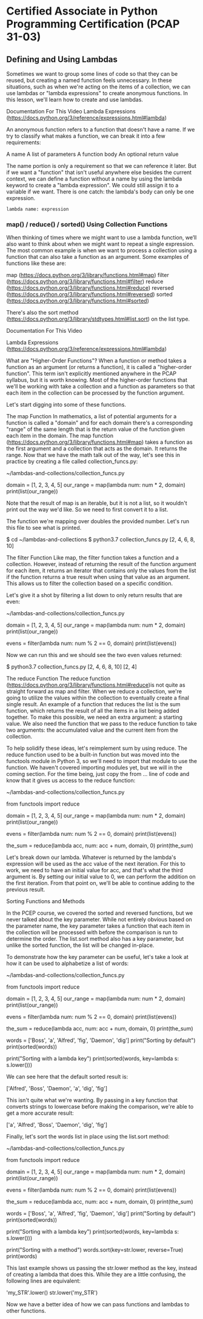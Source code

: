 # Certified Associate in Python Programming Certification (PCAP 31-03)

## Defining and Using Lambdas

Sometimes we want to group some lines of code so that they can be reused, but creating a named function feels unnecessary. In these situations, such as when we're acting on the items of a collection, we can use lambdas or "lambda expressions" to create anonymous functions. In this lesson, we'll learn how to create and use lambdas.

Documentation For This Video
Lambda Expressions (https://docs.python.org/3/reference/expressions.html#lambda)

An anonymous function refers to a function that doesn't have a name. If we try to classify what makes a function, we can break it into a few requirements:

A name
A list of parameters
A function body
An optional return value

The name portion is only a requirement so that we can reference it later. But if we want a "function" that isn't useful anywhere else besides the current context, we can define a function without a name by using the lambda keyword to create a "lambda expression". We could still assign it to a variable if we want. There is one catch: the lambda's body can only be one expression.

```
lambda name: expression
```



### map() / reduce() / sorted() Using Collection Functions


When thinking of times where we might want to use a lambda function, we’ll also want to think about when we might want to repeat a single expression. The most common example is when we want to process a collection using a function that can also take a function as an argument. Some examples of functions like these are:

map (https://docs.python.org/3/library/functions.html#map)
filter (https://docs.python.org/3/library/functions.html#filter)
reduce (https://docs.python.org/3/library/functions.html#reduce)
reversed (https://docs.python.org/3/library/functions.html#reversed)
sorted (https://docs.python.org/3/library/functions.html#sorted)


There's also the sort method (https://docs.python.org/3/library/stdtypes.html#list.sort) on the list type.

Documentation For This Video

Lambda Expressions (https://docs.python.org/3/reference/expressions.html#lambda)


What are "Higher-Order Functions"?
When a function or method takes a function as an argument (or returns a function), it is called a "higher-order function". This term isn't explicitly mentioned anywhere in the PCAP syllabus, but it is worth knowing. Most of the higher-order functions that we'll be working with take a collection and a function as parameters so that each item in the collection can be processed by the function argument.

Let's start digging into some of these functions.


The map Function
In mathematics, a list of potential arguments for a function is called a "domain" and for each domain there's a corresponding "range" of the same length that is the return value of the function given each item in the domain. The map function (https://docs.python.org/3/library/functions.html#map) takes a function as the first argument and a collection that acts as the domain. It returns the range. Now that we have the math talk out of the way, let's see this in practice by creating a file called collection_funcs.py:

~/lambdas-and-collections/collection_funcs.py

domain = [1, 2, 3, 4, 5]
our_range = map(lambda num: num * 2, domain)
print(list(our_range))


Note that the result of map is an iterable, but it is not a list, so it wouldn't print out the way we'd like. So we need to first convert it to a list.

The function we're mapping over doubles the provided number. Let's run this file to see what is printed.

$ cd ~/lambdas-and-collections
$ python3.7 collection_funcs.py
[2, 4, 6, 8, 10]


The filter Function
Like map, the filter function takes a function and a collection. However, instead of returning the result of the function argument for each item, it returns an iterator that contains only the values from the list if the function returns a true result when using that value as an argument. This allows us to filter the collection based on a specific condition.

Let's give it a shot by filtering a list down to only return results that are even:

~/lambdas-and-collections/collection_funcs.py

domain = [1, 2, 3, 4, 5]
our_range = map(lambda num: num * 2, domain)
print(list(our_range))

evens = filter(lambda num: num % 2 == 0, domain)
print(list(evens))


Now we can run this and we should see the two even values returned:

$ python3.7 collection_funcs.py
[2, 4, 6, 8, 10]
[2, 4]


The reduce Function
The reduce function (https://docs.python.org/3/library/functions.html#reduce)is not quite as straight forward as map and filter. When we reduce a collection, we're going to utilize the values within the collection to eventually create a final single result. An example of a function that reduces the list is the sum function, which returns the result of all the items in a list being added together. To make this possible, we need an extra argument: a starting value. We also need the function that we pass to the reduce function to take two arguments: the accumulated value and the current item from the collection.

To help solidify these ideas, let's reimplement sum by using reduce. The reduce function used to be a built-in function but was moved into the functools module in Python 3, so we'll need to import that module to use the function. We haven't covered importing modules yet, but we will in the coming section. For the time being, just copy the from ... line of code and know that it gives us access to the reduce function:

~/lambdas-and-collections/collection_funcs.py

from functools import reduce

domain = [1, 2, 3, 4, 5]
our_range = map(lambda num: num * 2, domain)
print(list(our_range))

evens = filter(lambda num: num % 2 == 0, domain)
print(list(evens))

the_sum = reduce(lambda acc, num: acc + num, domain, 0)
print(the_sum)


Let's break down our lambda. Whatever is returned by the lambda's expression will be used as the acc value of the next iteration. For this to work, we need to have an initial value for acc, and that's what the third argument is. By setting our initial value to 0, we can perform the addition on the first iteration. From that point on, we'll be able to continue adding to the previous result.


Sorting Functions and Methods

In the PCEP course, we covered the sorted and reversed functions, but we never talked about the key parameter. While not entirely obvious based on the parameter name, the key parameter takes a function that each item in the collection will be processed with before the comparison is run to determine the order. The list.sort method also has a key parameter, but unlike the sorted function, the list will be changed in-place.

To demonstrate how the key parameter can be useful, let's take a look at how it can be used to alphabetize a list of words:

~/lambdas-and-collections/collection_funcs.py

from functools import reduce

domain = [1, 2, 3, 4, 5]
our_range = map(lambda num: num * 2, domain)
print(list(our_range))

evens = filter(lambda num: num % 2 == 0, domain)
print(list(evens))

the_sum = reduce(lambda acc, num: acc + num, domain, 0)
print(the_sum)

words = ['Boss', 'a', 'Alfred', 'fig', 'Daemon', 'dig']
print("Sorting by default")
print(sorted(words))

print("Sorting with a lambda key")
print(sorted(words, key=lambda s: s.lower()))


We can see here that the default sorted result is:

['Alfred', 'Boss', 'Daemon', 'a', 'dig', 'fig']


This isn't quite what we're wanting. By passing in a key function that converts strings to lowercase before making the comparison, we're able to get a more accurate result:

['a', 'Alfred', 'Boss', 'Daemon', 'dig', 'fig']


Finally, let's sort the words list in place using the list.sort method:

~/lambdas-and-collections/collection_funcs.py

from functools import reduce

domain = [1, 2, 3, 4, 5]
our_range = map(lambda num: num * 2, domain)
print(list(our_range))

evens = filter(lambda num: num % 2 == 0, domain)
print(list(evens))

the_sum = reduce(lambda acc, num: acc + num, domain, 0)
print(the_sum)

words = ['Boss', 'a', 'Alfred', 'fig', 'Daemon', 'dig']
print("Sorting by default")
print(sorted(words))

print("Sorting with a lambda key")
print(sorted(words, key=lambda s: s.lower()))

print("Sorting with a method")
words.sort(key=str.lower, reverse=True)
print(words)


This last example shows us passing the str.lower method as the key, instead of creating a lambda that does this. While they are a little confusing, the following lines are equivalent:

'my_STR'.lower()
str.lower('my_STR')


Now we have a better idea of how we can pass functions and lambdas to other functions.